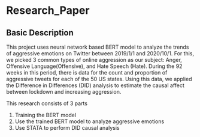 # Research_Paper

## Basic Description

This project uses neural network based BERT model to analyze the trends of aggressive emotions on Twitter between 2019/1/1 and 2020/10/1. For this, we picked 3 common types of online aggression as our subject: Anger, Offensive Language(Offensive), and Hate Speech (Hate). During the 92 weeks in this period, there is data for the count and proportion of aggressive tweets for each of the 50 US states. Using this data, we applied the Difference in Differences (DID) analysis to estimate the causal affect between lockdown and increasing aggression. 

This research consists of 3 parts
1. Training the BERT model
2. Use the trained BERT model to analyze aggressive emotions 
3. Use STATA to perform DID causal analysis 





